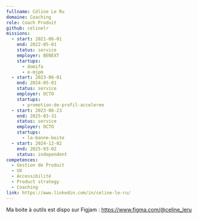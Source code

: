 ```yaml
---
fullname: Céline Le Ru
domaine: Coaching
role: Coach Produit
github: celinelr
missions:
  - start: 2021-06-01
    end: 2022-05-01
    status: service
    employer: BENEXT
    startups:
      - domifa
      - e-mjpm
  - start: 2023-06-01
    end: 2024-05-01
    status: service
    employer: OCTO
    startups:
      - promotion-de-profil-acceleree
  - start: 2023-06-23
    end: 2025-03-31
    status: service
    employer: OCTO
    startups:
      - la-bonne-boite
  - start: 2024-12-02
    end: 2025-03-02
    status: independent
competences:
  - Gestion de Produit
  - UX
  - Accessibilité
  - Product strategy
  - Coaching
link: https://www.linkedin.com/in/celine-le-ru/
---
```

Ma boite à outils est dispo sur Figjam : https://www.figma.com/@celine_leru
